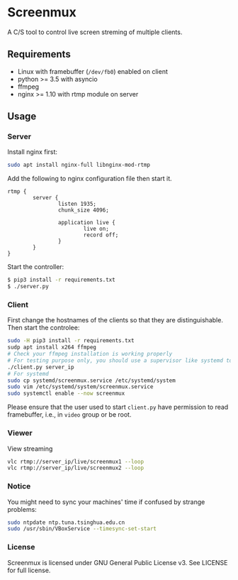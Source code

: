 # Screenmux

A C/S tool to control live screen streming of multiple clients.

## Requirements
* Linux with framebuffer (`/dev/fb0`) enabled on client
* python >= 3.5 with asyncio
* ffmpeg
* nginx >= 1.10 with rtmp module on server

## Usage

### Server 
Install nginx first: 
```bash
sudo apt install nginx-full libnginx-mod-rtmp
```

Add the following to nginx configuration file then start it.
```
rtmp {
        server {
                listen 1935;
                chunk_size 4096;

                application live {
                        live on;
                        record off;
                }
        }
}
```

Start the controller:
```bash
$ pip3 install -r requirements.txt
$ ./server.py
```

### Client
First change the hostnames of the clients so that they are distinguishable. Then start the controlee:
```bash
sudo -H pip3 install -r requirements.txt
sudp apt install x264 ffmpeg
# Check your ffmpeg installation is working properly
# For testing purpose only, you should use a supervisor like systemd to manage the client process in case it dies
./client.py server_ip
# For systemd
sudo cp systemd/screenmux.service /etc/systemd/system
sudo vim /etc/systemd/system/screenmux.service
sudo systemctl enable --now screenmux
```
Please ensure that the user used to start `client.py` have permission to read framebuffer, i.e., in `video` group or be root.

### Viewer
View streaming
```bash
vlc rtmp://server_ip/live/screenmux1 --loop
vlc rtmp://server_ip/live/screenmux2 --loop
```

### Notice
You might need to sync your machines' time if confused by strange problems:
```bash
sudo ntpdate ntp.tuna.tsinghua.edu.cn
sudo /usr/sbin/VBoxService --timesync-set-start
```

### License
Screenmux is licensed under GNU General Public License v3. See LICENSE for full license.